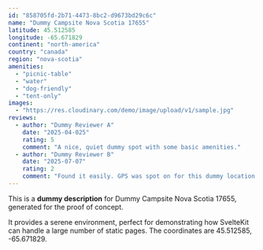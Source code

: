 ```yaml
---
id: "858705fd-2b71-4473-8bc2-d9673bd29c6c"
name: "Dummy Campsite Nova Scotia 17655"
latitude: 45.512585
longitude: -65.671829
continent: "north-america"
country: "canada"
region: "nova-scotia"
amenities:
  - "picnic-table"
  - "water"
  - "dog-friendly"
  - "tent-only"
images:
  - "https://res.cloudinary.com/demo/image/upload/v1/sample.jpg"
reviews:
  - author: "Dummy Reviewer A"
    date: "2025-04-025"
    rating: 5
    comment: "A nice, quiet dummy spot with some basic amenities."
  - author: "Dummy Reviewer B"
    date: "2025-07-07"
    rating: 2
    comment: "Found it easily. GPS was spot on for this dummy location."
---
```


This is a **dummy description** for Dummy Campsite Nova Scotia 17655, generated for the proof of concept.

It provides a serene environment, perfect for demonstrating how SvelteKit can handle a large number of static pages. The coordinates are 45.512585, -65.671829.
